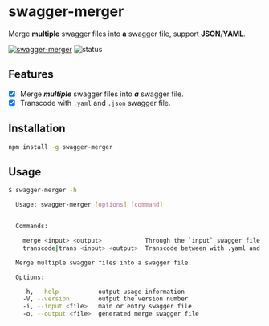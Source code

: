 # swagger-merger

Merge **multiple** swagger files into **a** swagger file, support **JSON**/**YAML**.

[![swagger-merger](https://img.shields.io/npm/v/swagger-merger.svg)](https://www.npmjs.com/package/swagger-merger)
![status](https://img.shields.io/badge/status-beta-green.svg)

## Features

- [x] Merge ***multiple*** swagger files into ***a*** swagger file.
- [x] Transcode with `.yaml` and `.json` swagger file.

## Installation

```bash
npm install -g swagger-merger
```

## Usage

```bash
$ swagger-merger -h

  Usage: swagger-merger [options] [command]


  Commands:

    merge <input> <output>            Through the `input` swagger file, merge all associated files into a single `output` file
    transcode|trans <input> <output>  Transcode between with .yaml and .json swagger file

  Merge multiple swagger files into a swagger file.

  Options:

    -h, --help           output usage information
    -V, --version        output the version number
    -i, --input <file>   main or entry swagger file
    -o, --output <file>  generated merge swagger file
```
